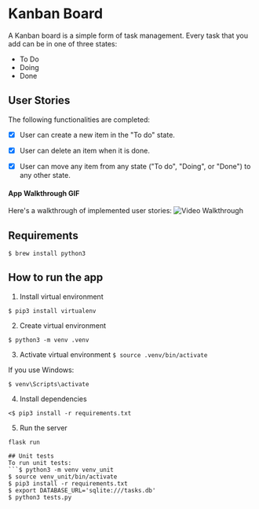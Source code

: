 # Kanban Board 
A Kanban board is a simple form of task management. Every task that you add can be in one of three states:
- To Do
- Doing
- Done

## User Stories
The following functionalities are completed:

- [x] User can create a new item in the "To do" state.
- [x] User can delete an item when it is done.
- [x] User can move any item from any state ("To do", "Doing", or "Done") to any other state.


#### App Walkthrough GIF
Here's a walkthrough of implemented user stories:
<img src='http://g.recordit.co/UOm6wNzYkC.gif' title='Video Walkthrough' width='' alt='Video Walkthrough' />
          
## Requirements
`$ brew install python3`

## How to run the app

1. Install virtual environment

`$ pip3 install virtualenv`

2. Create virtual environment

`$ python3 -m venv .venv`

3. Activate virtual environment
`$ source .venv/bin/activate`

If you use Windows:

`$ venv\Scripts\activate`

4. Install dependencies

`<$ pip3 install -r requirements.txt`

5. Run the server
```$ export FLASK_APP=app.py
flask run

## Unit tests
To run unit tests:
```$ python3 -m venv venv_unit
$ source venv_unit/bin/activate
$ pip3 install -r requirements.txt
$ export DATABASE_URL='sqlite:///tasks.db'
$ python3 tests.py
